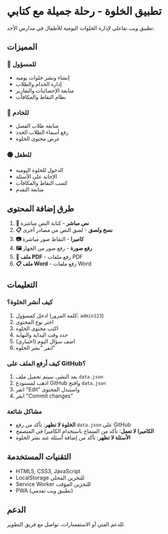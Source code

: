 # تطبيق الخلوة - رحلة جميلة مع كتابي

تطبيق ويب تفاعلي لإدارة الخلوات اليومية للأطفال في مدارس الأحد.

## المميزات

### 🎯 للمسؤول
- إنشاء ونشر خلوات يومية
- إدارة الخدام والطلاب
- متابعة الإحصائيات والتقارير
- نظام النقاط والمكافآت

### 🔵 للخادم
- متابعة طلاب الفصل
- رفع أسماء الطلاب الجدد
- عرض محتوى الخلوة

### 🟢 للطفل
- الدخول للخلوة اليومية
- الإجابة على الأسئلة
- كسب النقاط والمكافآت
- متابعة التقدم

## طرق إضافة المحتوى

1. **📝 نص مباشر** - كتابة النص مباشرة
2. **📋 نسخ ولصق** - لصق النص من مصادر أخرى
3. **📷 كاميرا** - التقاط صور مباشرة
4. **🖼️ رفع صورة** - رفع صور من الجهاز
5. **📄 ملف PDF** - رفع ملفات PDF
6. **📋 ملف Word** - رفع ملفات Word

## التعليمات

### كيف أنشر الخلوة؟
1. ادخل كمسؤول (كلمة المرور: `admin123`)
2. اختر نوع المحتوى
3. اكتب محتوى الخلوة
4. حدد وقت البداية والنهاية
5. اضف سؤال اليوم (اختياري)
6. انقر "نشر الخلوة"

### كيف أرفع الملف على GitHub؟
1. بعد النشر، سيتم تحميل ملف `data.json`
2. اذهب لمستودع GitHub وافتح `data.json`
3. انقر "Edit" واستبدل المحتوى
4. انقر "Commit changes"

### مشاكل شائعة
- **الخلوة لا تظهر**: تأكد من رفع `data.json` على GitHub
- **الكاميرا لا تعمل**: تأكد من السماح باستخدام الكاميرا في المتصفح
- **الأسئلة لا تظهر**: تأكد من إضافة أسئلة عند نشر الخلوة

## التقنيات المستخدمة

- HTML5, CSS3, JavaScript
- LocalStorage للتخزين المحلي
- Service Worker للتخزين المؤقت
- PWA (تطبيق ويب تقدمي)

## الدعم

للدعم الفني أو الاستفسارات، تواصل مع فريق التطوير.
